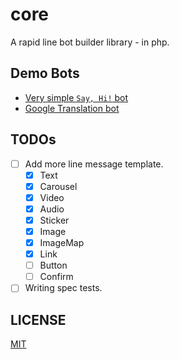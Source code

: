 # core
A rapid line bot builder library - in php.

## Demo Bots
  - [Very simple `Say, Hi!` bot](https://github.com/linemob/bot-sayhi)
  - [Google Translation bot](https://github.com/linemob/bot-translation)
  
## TODOs
  - [ ] Add more line message template.
      - [x] Text
      - [x] Carousel
      - [x] Video
      - [x] Audio
      - [x] Sticker
      - [x] Image
      - [x] ImageMap
      - [x] Link
      - [ ] Button
      - [ ] Confirm
  - [ ] Writing spec tests.

## LICENSE
[MIT](LICENSE)
